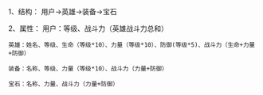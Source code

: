 
1、结构： 用户->英雄->装备->宝石

2、属性：
    用户：等级、战斗力（英雄战斗力总和）

    英雄：姓名、等级、生命（等级*10）、力量（等级*10）、防御(等级*5)、战斗力（生命+力量+防御）

    装备：名称、等级、力量（等级*10）、战斗力（力量+防御）

    宝石：名称、力量、战斗力（力量+防御）
